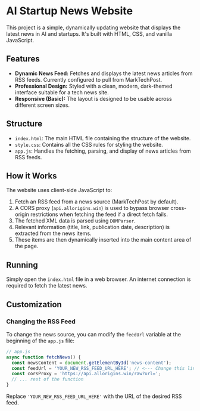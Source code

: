 # AI Startup News Website

This project is a simple, dynamically updating website that displays the latest news in AI and startups. It's built with HTML, CSS, and vanilla JavaScript.

## Features

*   **Dynamic News Feed:** Fetches and displays the latest news articles from RSS feeds. Currently configured to pull from MarkTechPost.
*   **Professional Design:** Styled with a clean, modern, dark-themed interface suitable for a tech news site.
*   **Responsive (Basic):** The layout is designed to be usable across different screen sizes.

## Structure

*   `index.html`: The main HTML file containing the structure of the website.
*   `style.css`: Contains all the CSS rules for styling the website.
*   `app.js`: Handles the fetching, parsing, and display of news articles from RSS feeds.

## How it Works

The website uses client-side JavaScript to:
1.  Fetch an RSS feed from a news source (MarkTechPost by default).
2.  A CORS proxy (`api.allorigins.win`) is used to bypass browser cross-origin restrictions when fetching the feed if a direct fetch fails.
3.  The fetched XML data is parsed using `DOMParser`.
4.  Relevant information (title, link, publication date, description) is extracted from the news items.
5.  These items are then dynamically inserted into the main content area of the page.

## Running

Simply open the `index.html` file in a web browser. An internet connection is required to fetch the latest news.

## Customization

### Changing the RSS Feed

To change the news source, you can modify the `feedUrl` variable at the beginning of the `app.js` file:

```javascript
// app.js
async function fetchNews() {
  const newsContent = document.getElementById('news-content');
  const feedUrl = 'YOUR_NEW_RSS_FEED_URL_HERE'; // <--- Change this line
  const corsProxy = 'https://api.allorigins.win/raw?url=';
  // ... rest of the function
}
```
Replace `'YOUR_NEW_RSS_FEED_URL_HERE'` with the URL of the desired RSS feed.
